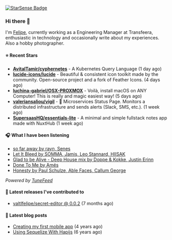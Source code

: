 <a href="https://starsense.app/developer-types" target="_blank"><img src="https://starsense.app/api/badge/?user=valtlfelipe" alt="StarSense Badge"></a>

### Hi there 👋

I'm [Felipe](https://felipevm.com), currently working as a Engineering Manager at Transfeera, enthusiastic in technology and occasionally write about my experiences. Also a hobby photographer.

#### ⭐ Recent Stars
- **[AvitalTamir/cyphernetes](https://github.com/AvitalTamir/cyphernetes)** - A Kubernetes Query Language (1 day ago)
- **[lucide-icons/lucide](https://github.com/lucide-icons/lucide)** - Beautiful &amp; consistent icon toolkit made by the community. Open-source project and a fork of Feather Icons. (4 days ago)
- **[luchina-gabriel/OSX-PROXMOX](https://github.com/luchina-gabriel/OSX-PROXMOX)** - Voilà, install macOS on ANY Computer! This is really and magic easiest way! (5 days ago)
- **[valeriansaliou/vigil](https://github.com/valeriansaliou/vigil)** - 🚦 Microservices Status Page. Monitors a distributed infrastructure and sends alerts (Slack, SMS, etc.). (1 week ago)
- **[SupersaasHQ/essentials-lite](https://github.com/SupersaasHQ/essentials-lite)** - A minimal and simple fullstack notes app made with NuxtHub (1 week ago)

#### 🎧 What I have been listening
- [so far away by rayn, Senes](https://open.spotify.com/track/1Q7Xf8WCAv9ovOIYASL2Oe)
- [Let It Bleed by SOMMA, Jamis, Leo Stannard, HIISAK](https://open.spotify.com/track/4u5KbHYUrsO5ZTfAZe9Wa1)
- [Glad to be Alive - Deep House mix by Doppe &amp; Kokke, Justin Erinn](https://open.spotify.com/track/521AK6gXccc0r7StvAzAjN)
- [Done To Me by Amés](https://open.spotify.com/track/5WKzeCqFA5gR6BVspkZK6t)
- [Honesty by Paul Schulze, Able Faces, Callum George](https://open.spotify.com/track/5ZzE5vW4fTPzjLDEe6EjUU)

_Powered by [TuneFeed](https://tunefeed.app?ref=valtlfelipe-gh-profile)_ 

#### 🚀 Latest releases I've contributed to


- [valtlfelipe/secret-editor @ 0.0.2](https://github.com/valtlfelipe/secret-editor/releases/tag/0.0.2) (7 months ago)

#### 📄 Latest blog posts
- [Creating my first mobile app](https://felipevm.com/posts/creating-my-first-mobile-app/) (4 years ago)
- [Using Sequelize With Hapijs](https://felipevm.com/posts/using-sequelize-with-hapijs/) (6 years ago)

